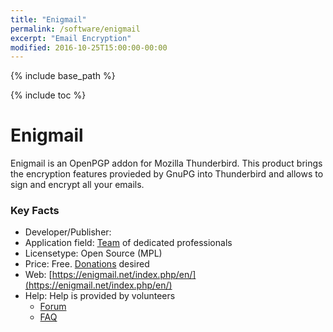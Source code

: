 ```yaml
---
title: "Enigmail"
permalink: /software/enigmail
excerpt: "Email Encryption"
modified: 2016-10-25T15:00:00-00:00
---
```


{% include base_path %}

{% include toc %}

# Enigmail
Enigmail is an OpenPGP addon for Mozilla Thunderbird. This product brings the encryption features provieded by GnuPG into Thunderbird and allows to sign and encrypt all your emails.


### Key Facts

* Developer/Publisher: 
* Application field: [Team](https://enigmail.net/index.php/en/documentation/license-information/2-english/24-team-members) of dedicated professionals
* Licensetype: Open Source (MPL)
* Price: Free. [Donations](https://enigmail.net/index.php/en/home/donations) desired
* Web: [https://enigmail.net/index.php/en/](https://enigmail.net/index.php/en/)
* Help: Help is provided by volunteers 
	* [Forum](https://sourceforge.net/p/enigmail/forum/)
	* [FAQ](https://enigmail.net/index.php/en/faq?view=category&id=11)